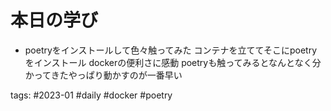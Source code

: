 # 本日の学び
- poetryをインストールして色々触ってみた
コンテナを立ててそこにpoetryをインストール
dockerの便利さに感動
poetryも触ってみるとなんとなく分かってきたやっぱり動かすのが一番早い

 tags: #2023-01 #daily #docker #poetry
